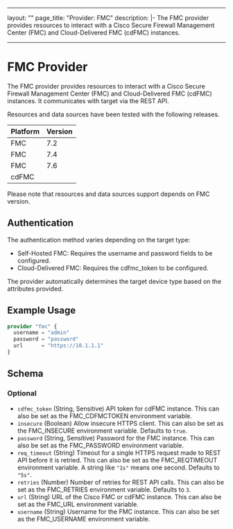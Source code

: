 
---
layout: ""
page_title: "Provider: FMC"
description: |-
  The FMC provider provides resources to interact with a Cisco Secure Firewall Management Center (FMC) and Cloud-Delivered FMC (cdFMC) instances.

---

# FMC Provider

The FMC provider provides resources to interact with a Cisco Secure Firewall Management Center (FMC) and Cloud-Delivered FMC (cdFMC) instances. It communicates with target via the REST API.

Resources and data sources have been tested with the following releases.

| Platform | Version |
| -------- | ------- |
| FMC      | 7.2     |
| FMC      | 7.4     |
| FMC      | 7.6     |
| cdFMC    |         |

Please note that resources and data sources support depends on FMC version.

## Authentication

The authentication method varies depending on the target type:
- Self-Hosted FMC: Requires the username and password fields to be configured.
- Cloud-Delivered FMC: Requires the cdfmc_token to be configured.

The provider automatically determines the target device type based on the attributes provided.

## Example Usage

```terraform
provider "fmc" {
  username = "admin"
  password = "password"
  url      = "https://10.1.1.1"
}
```

<!-- schema generated by tfplugindocs -->
## Schema

### Optional

- `cdfmc_token` (String, Sensitive) API token for cdFMC instance. This can also be set as the FMC_CDFMCTOKEN environment variable.
- `insecure` (Boolean) Allow insecure HTTPS client. This can also be set as the FMC_INSECURE environment variable. Defaults to `true`.
- `password` (String, Sensitive) Password for the FMC instance. This can also be set as the FMC_PASSWORD environment variable.
- `req_timeout` (String) Timeout for a single HTTPS request made to REST API before it is retried. This can also be set as the FMC_REQTIMEOUT environment variable. A string like `"1s"` means one second. Defaults to `"5s"`.
- `retries` (Number) Number of retries for REST API calls. This can also be set as the FMC_RETRIES environment variable. Defaults to `3`.
- `url` (String) URL of the Cisco FMC or cdFMC instance. This can also be set as the FMC_URL environment variable.
- `username` (String) Username for the FMC instance. This can also be set as the FMC_USERNAME environment variable.
